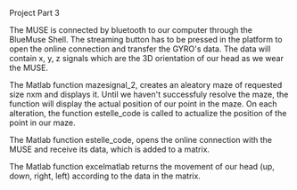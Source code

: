 Project Part 3

The MUSE is connected by bluetooth to our computer through the BlueMuse Shell. The streaming button has to be pressed in the platform to open the online connection and transfer the GYRO's data. The data will contain x, y, z signals which are the 3D orientation of our head as we wear the MUSE.

The Matlab function mazesignal_2, creates an aleatory maze of requested size nxm and displays it. Until we haven't successfuly resolve the maze, the function will display the actual position of our point in the maze. On each alteration, the function estelle_code is called to actualize the position of the point in our maze. 

The Matlab function estelle_code, opens the online connection with the MUSE and receive its data, which is added to a matrix.

The Matlab function excelmatlab returns the movement of our head (up, down, right, left) according to the data in the matrix. 
